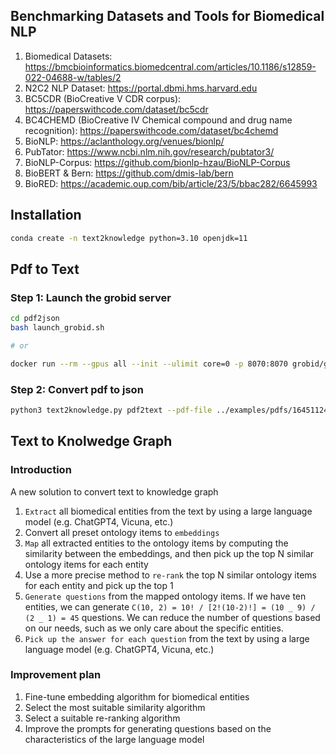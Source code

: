 ## Benchmarking Datasets and Tools for Biomedical NLP

1. Biomedical Datasets: https://bmcbioinformatics.biomedcentral.com/articles/10.1186/s12859-022-04688-w/tables/2
2. N2C2 NLP Dataset: https://portal.dbmi.hms.harvard.edu
3. BC5CDR (BioCreative V CDR corpus): https://paperswithcode.com/dataset/bc5cdr
4. BC4CHEMD (BioCreative IV Chemical compound and drug name recognition): https://paperswithcode.com/dataset/bc4chemd
5. BioNLP: https://aclanthology.org/venues/bionlp/
6. PubTator: https://www.ncbi.nlm.nih.gov/research/pubtator3/
7. BioNLP-Corpus: https://github.com/bionlp-hzau/BioNLP-Corpus
8. BioBERT & Bern: https://github.com/dmis-lab/bern
9. BioRED: https://academic.oup.com/bib/article/23/5/bbac282/6645993

## Installation

```bash
conda create -n text2knowledge python=3.10 openjdk=11
```

## Pdf to Text

### Step 1: Launch the grobid server

```bash
cd pdf2json
bash launch_grobid.sh

# or

docker run --rm --gpus all --init --ulimit core=0 -p 8070:8070 grobid/grobid:0.8.0
```

### Step 2: Convert pdf to json

```bash
python3 text2knowledge.py pdf2text --pdf-file ../examples/pdfs/16451124.pdf --output-dir <output-dir>
```

## Text to Knolwedge Graph

### Introduction

A new solution to convert text to knowledge graph

1. `Extract` all biomedical entities from the text by using a large language model (e.g. ChatGPT4, Vicuna, etc.)
2. Convert all preset ontology items to `embeddings`
3. `Map` all extracted entities to the ontology items by computing the similarity between the embeddings, and then pick up the top N similar ontology items for each entity
4. Use a more precise method to `re-rank` the top N similar ontology items for each entity and pick up the top 1
5. `Generate questions` from the mapped ontology items. If we have ten entities, we can generate `C(10, 2) = 10! / [2!(10-2)!] = (10 _ 9) / (2 _ 1) = 45` questions. We can reduce the number of questions based on our needs, such as we only care about the specific entities.
6. `Pick up the answer for each question` from the text by using a large language model (e.g. ChatGPT4, Vicuna, etc.)

### Improvement plan

1. Fine-tune embedding algorithm for biomedical entities
2. Select the most suitable similarity algorithm
3. Select a suitable re-ranking algorithm
4. Improve the prompts for generating questions based on the characteristics of the large language model
